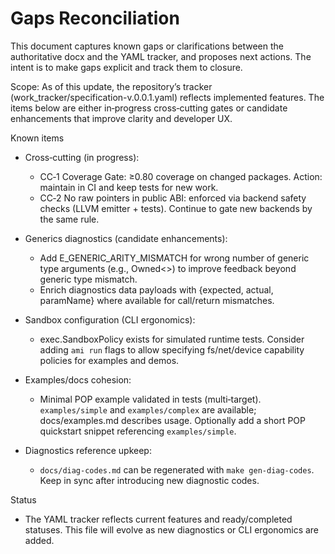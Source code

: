# Gaps Reconciliation

This document captures known gaps or clarifications between the authoritative docx and the YAML tracker, and proposes next actions. The intent is to make gaps explicit and track them to closure.

Scope: As of this update, the repository’s tracker (work_tracker/specification-v.0.0.1.yaml) reflects implemented features. The items below are either in‑progress cross‑cutting gates or candidate enhancements that improve clarity and developer UX.

Known items

- Cross‑cutting (in progress):
  - CC‑1 Coverage Gate: ≥0.80 coverage on changed packages. Action: maintain in CI and keep tests for new work.
  - CC‑2 No raw pointers in public ABI: enforced via backend safety checks (LLVM emitter + tests). Continue to gate new backends by the same rule.

- Generics diagnostics (candidate enhancements):
  - Add E_GENERIC_ARITY_MISMATCH for wrong number of generic type arguments (e.g., Owned<>) to improve feedback beyond generic type mismatch.
  - Enrich diagnostics data payloads with {expected, actual, paramName} where available for call/return mismatches.

- Sandbox configuration (CLI ergonomics):
  - exec.SandboxPolicy exists for simulated runtime tests. Consider adding `ami run` flags to allow specifying fs/net/device capability policies for examples and demos.

- Examples/docs cohesion:
  - Minimal POP example validated in tests (multi‑target). `examples/simple` and `examples/complex` are available; docs/examples.md describes usage. Optionally add a short POP quickstart snippet referencing `examples/simple`.

- Diagnostics reference upkeep:
  - `docs/diag-codes.md` can be regenerated with `make gen-diag-codes`. Keep in sync after introducing new diagnostic codes.

Status

- The YAML tracker reflects current features and ready/completed statuses. This file will evolve as new diagnostics or CLI ergonomics are added.


